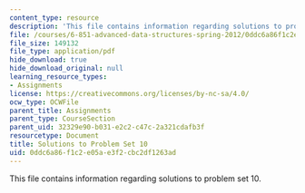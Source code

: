```yaml
---
content_type: resource
description: 'This file contains information regarding solutions to problem set 10. '
file: /courses/6-851-advanced-data-structures-spring-2012/0ddc6a86f1c2e05ae3f2cbc2df1263ad_MIT6_851S12_ps10sol.pdf
file_size: 149132
file_type: application/pdf
hide_download: true
hide_download_original: null
learning_resource_types:
- Assignments
license: https://creativecommons.org/licenses/by-nc-sa/4.0/
ocw_type: OCWFile
parent_title: Assignments
parent_type: CourseSection
parent_uid: 32329e90-b031-e2c2-c47c-2a321cdafb3f
resourcetype: Document
title: Solutions to Problem Set 10
uid: 0ddc6a86-f1c2-e05a-e3f2-cbc2df1263ad
---
```

This file contains information regarding solutions to problem set 10. 